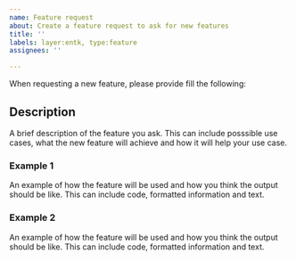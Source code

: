 ```yaml
---
name: Feature request
about: Create a feature request to ask for new features
title: ''
labels: layer:entk, type:feature
assignees: ''

---
```


When requesting a new feature, please provide fill the following:

## Description

A brief description of the feature you ask. This can include posssible use cases, what the new feature will achieve and how it will help your use case.

### Example 1

An example of how the feature will be used and how you think the output should be like. This can include code, formatted information and text.

### Example 2

An example of how the feature will be used and how you think the output should be like. This can include code, formatted information and text.
